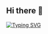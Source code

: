 ## Hi there 👋

[![Typing SVG](https://readme-typing-svg.demolab.com?font=Fira+Code&duration=2000&pause=700&color=006EF7&center=true&vCenter=true&width=435&lines=Hello+Friends%2C+Nice+to+meet+you;I'm+Habis+;Data+Scientist+%2F+Data+Analyst)](https://git.io/typing-svg)

